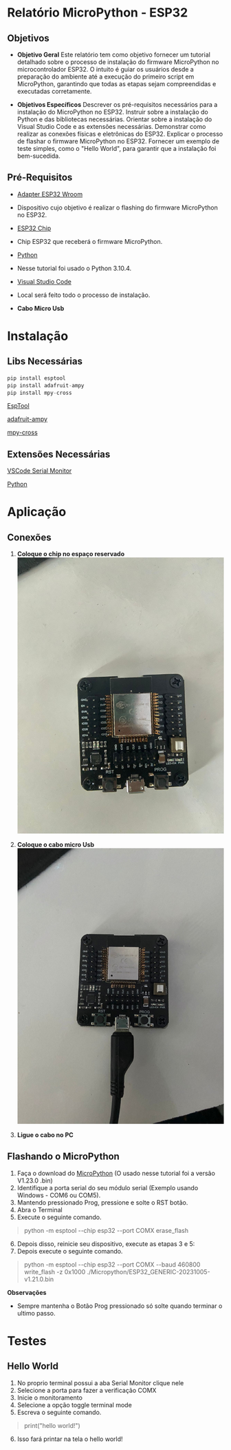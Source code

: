 # Relatório MicroPython - ESP32

## Objetivos

* __Objetivo Geral__
Este relatório tem como objetivo fornecer um tutorial detalhado sobre o processo de instalação do firmware MicroPython no microcontrolador ESP32. O intuito é guiar os usuários desde a preparação do ambiente até a execução do primeiro script em MicroPython, garantindo que todas as etapas sejam compreendidas e executadas corretamente.

* __Objetivos Específicos__
Descrever os pré-requisitos necessários para a instalação do MicroPython no ESP32.
Instruir sobre a instalação do Python e das bibliotecas necessárias.
Orientar sobre a instalação do Visual Studio Code e as extensões necessárias.
Demonstrar como realizar as conexões físicas e eletrônicas do ESP32.
Explicar o processo de flashar o firmware MicroPython no ESP32.
Fornecer um exemplo de teste simples, como o "Hello World", para garantir que a instalação foi bem-sucedida.


## Pré-Requisitos

* [Adapter ESP32 Wroom](https://pt.aliexpress.com/item/32980686343.html)
* Dispositivo cujo objetivo é realizar o flashing do firmware MicroPython no ESP32.

* [ESP32 Chip](https://pt.aliexpress.com/item/1005006688246511.html?src=google&src=google&albch=shopping&acnt=768-202-3196&slnk=&plac=&mtctp=&albbt=Google_7_shopping&gclsrc=aw.ds&albagn=888888&isSmbAutoCall=false&needSmbHouyi=false&src=google&albch=shopping&acnt=768-202-3196&slnk=&plac=&mtctp=&albbt=Google_7_shopping&gclsrc=aw.ds&albagn=888888&ds_e_adid=&ds_e_matchtype=&ds_e_device=c&ds_e_network=x&ds_e_product_group_id=&ds_e_product_id=pt1005006688246511&ds_e_product_merchant_id=5336167937&ds_e_product_country=BR&ds_e_product_language=pt&ds_e_product_channel=online&ds_e_product_store_id=&ds_url_v=2&albcp=19639392923&albag=&isSmbAutoCall=false&needSmbHouyi=false&gad_source=1&gclid=Cj0KCQjw97SzBhDaARIsAFHXUWCPQGzFIu05aFicpHMq-HNVHrRtfiHiYfTdaZ4svSn4_VRK593ZEAoaAp6eEALw_wcB&aff_fcid=62323943bd49426fb492e73e581afcf2-1718474516579-05109-UneMJZVf&aff_fsk=UneMJZVf&aff_platform=aaf&sk=UneMJZVf&aff_trace_key=62323943bd49426fb492e73e581afcf2-1718474516579-05109-UneMJZVf&terminal_id=6ad538482beb48c380bd74ad783f221b&afSmartRedirect=y)
* Chip ESP32 que receberá o firmware MicroPython.

* [Python](https://www.python.org/downloads/)
* Nesse tutorial foi usado o Python 3.10.4.

* [Visual Studio Code](https://code.visualstudio.com/download)
* Local será feito todo o processo de instalação.

* __Cabo Micro Usb__

# Instalação

## Libs Necessárias

``` python
pip install esptool
pip install adafruit-ampy
pip install mpy-cross
```
[EspTool](https://github.com/espressif/esptool)

[adafruit-ampy](https://pypi.org/project/adafruit-ampy/)

[mpy-cross](https://github.com/micropython/micropython/tree/master/mpy-cross)

## Extensões Necessárias

[VSCode Serial Monitor](https://github.com/microsoft/vscode-serial-monitor)

[Python](https://github.com/microsoft/pylance-release)

# Aplicação

## Conexões

1. __Coloque o chip no espaço reservado__
![](https://raw.githubusercontent.com/PedroLucasMendes/Project_EchoLogger_PIBIC/main/Figures/WhatsApp%20Image%202024-06-15%20at%2014.35.16.jpeg)

2. __Coloque o cabo micro Usb__
![](https://raw.githubusercontent.com/PedroLucasMendes/Project_EchoLogger_PIBIC/main/Figures/WhatsApp%20Image%202024-06-15%20at%2014.35.15.jpeg)

3. __Ligue o cabo no PC__

## Flashando o MicroPython

1. Faça o download do [MicroPython](https://micropython.org/download/ESP32_GENERIC/) (O usado nesse tutorial foi a versão V1.23.0 .bin)
2. Identifique a porta serial do seu módulo serial (Exemplo usando Windows - COM6 ou COM5).
3. Mantendo pressionado Prog, pressione e solte o RST botão.
4. Abra o Terminal 
5. Execute o seguinte comando.

> python -m esptool --chip esp32 --port COMX erase_flash

6. Depois disso, reinicie seu dispositivo, execute as etapas 3 e 5:
7. Depois execute o seguinte comando.

> python -m esptool --chip esp32 --port COMX --baud 460800 write_flash -z 0x1000 ./Micropython/ESP32_GENERIC-20231005-v1.21.0.bin

__Observações__
* Sempre mantenha o Botão Prog pressionado só solte quando terminar o ultimo passo.

# Testes

## Hello World

1. No proprio terminal possui a aba Serial Monitor clique nele
2. Selecione a porta para fazer a verificação COMX
3. Inicie o monitoramento
4. Selecione a opção toggle terminal mode
5. Escreva o seguinte comando.
> print("hello world!")
6. Isso fará printar na tela o hello world!